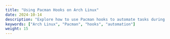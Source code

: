 ```yaml
---
title: "Using Pacman Hooks on Arch Linux"
date: 2024-10-14
description: "Explore how to use Pacman hooks to automate tasks during package management on Arch Linux."
keywords: ["Arch Linux", "Pacman", "hooks", "automation"]
weight: 15
---
```

